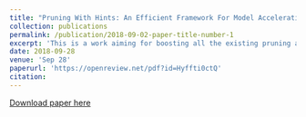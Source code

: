 ```yaml
---
title: "Pruning With Hints: An Efficient Framework For Model Acceleration"
collection: publications
permalink: /publication/2018-09-02-paper-title-number-1
excerpt: 'This is a work aiming for boosting all the existing pruning and mimic method.'
date: 2018-09-28
venue: 'Sep 28'
paperurl: 'https://openreview.net/pdf?id=Hyffti0ctQ'
citation: 
---
```


[Download paper here](https://openreview.net/forum?id=Hyffti0ctQ)
